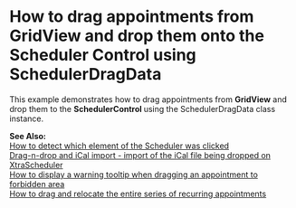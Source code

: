 # How to drag appointments from GridView and drop them onto the Scheduler Control using SchedulerDragData


<p>This example demonstrates how to drag appointments from <strong>GridView</strong> and drop them to the <strong>SchedulerControl </strong>using the SchedulerDragData class instance.</p>
<p><strong>See Also:</strong><br /><a href="https://www.devexpress.com/Support/Center/p/E71">How to detect which element of the Scheduler was clicked</a><br /><a href="https://www.devexpress.com/Support/Center/p/E1463">Drag-n-drop and iCal import - import of the iCal file being dropped on XtraScheduler</a><br /><a href="https://www.devexpress.com/Support/Center/p/E1062">How to display a warning tooltip when dragging an appointment to forbidden area</a><br /><a href="https://www.devexpress.com/Support/Center/p/E162">How to drag and relocate the entire series of recurring appointments</a></p>

<br/>


